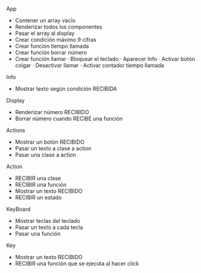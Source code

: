 App

- Contener un array vacío
- Renderizar todos los componentes
- Pasar el array al display
- Crear condición máximo 9 cifras
- Crear función tiempo llamada
- Crear función borrar número
- Crear función llamar
  · Bloquear el teclado
  · Aparecer Info
  · Activar botón colgar
  · Desactivar llamar
  · Activar contador tiempo llamada

Info

- Mostrar texto según condición RECIBIDA

Display

- Renderizar número RECIBIDO
- Borrar número cuando RECIBE una función

Actions

- Mostrar un botón RECIBIDO
- Pasar un texto a clase a action
- Pasar una clase a action

Action

- RECIBIR una clase
- RECIBIR una función
- Mostrar un texto RECIBIDO
- RECIBIR un estado

KeyBoard

- Mostrar teclas del teclado
- Pasar un texto a cada tecla
- Pasar una función

Key

- Mostrar un texto RECIBIDO
- RECIBIR una función que se ejecuta al hacer click
